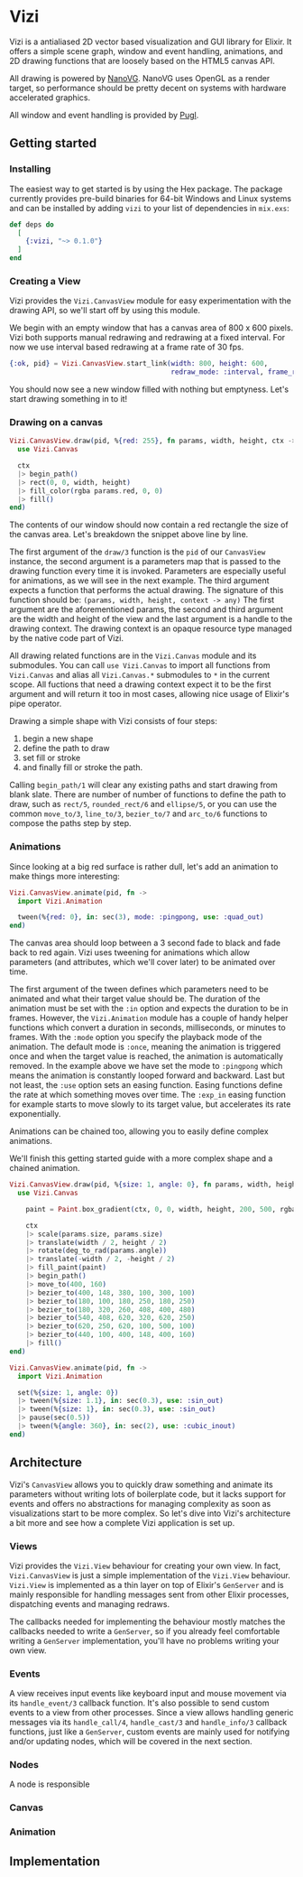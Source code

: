 # Vizi

Vizi is a antialiased 2D vector based visualization and GUI library for Elixir. It offers a simple
scene graph, window and event handling, animations, and 2D drawing functions that are loosely based on the HTML5 canvas
API.

All drawing is powered by [NanoVG](https://github.com/memononen/nanovg). NanoVG uses OpenGL as a render
target, so performance should be pretty decent on systems with hardware accelerated graphics.

All window and event handling is provided by [Pugl](https://github.com/drobilla/pugl).


## Getting started


### Installing

The easiest way to get started is by using the Hex package. The package currently provides pre-build binaries
for 64-bit Windows and Linux systems and can be installed by adding `vizi` to your list of dependencies
in `mix.exs`:

```elixir
def deps do
  [
    {:vizi, "~> 0.1.0"}
  ]
end
```


### Creating a View

Vizi provides the `Vizi.CanvasView` module for easy experimentation with the drawing API, so we'll
start off by using this module.

We begin with an empty window that has a canvas area of 800 x 600 pixels. Vizi both
supports manual redrawing and redrawing at a fixed interval. For now we use interval
based redrawing at a frame rate of 30 fps.
```elixir
{:ok, pid} = Vizi.CanvasView.start_link(width: 800, height: 600,
                                        redraw_mode: :interval, frame_rate: 30)
```

You should now see a new window filled with nothing but emptyness. Let's start drawing something in to it!


### Drawing on a canvas

```elixir
Vizi.CanvasView.draw(pid, %{red: 255}, fn params, width, height, ctx ->
  use Vizi.Canvas

  ctx
  |> begin_path()
  |> rect(0, 0, width, height)
  |> fill_color(rgba params.red, 0, 0)
  |> fill()
end)
```

The contents of our window should now contain a red rectangle the size of the canvas area. Let's breakdown
the snippet above line by line.

The first argument of the `draw/3` function is the `pid` of our `CanvasView` instance, the second
argument is a parameters map that is passed to the drawing function every time it is invoked. Parameters are
especially useful for animations, as we will see in the next example. The third argument expects a function that performs
the actual drawing. The signature of this function should be: `(params, width, height, context -> any)`
The first argument are the aforementioned params, the second and third argument are the width and height of
the view and the last argument is a handle to the drawing context. The drawing context is an opaque
resource type managed by the native code part of Vizi.

All drawing related functions are in the `Vizi.Canvas` module and its submodules. You can call
`use Vizi.Canvas` to import all functions from `Vizi.Canvas` and alias all `Vizi.Canvas.*`
submodules to `*` in the current scope. All fuctions that need a drawing context expect it to be
the first argument and will return it too in most cases, allowing nice usage of Elixir's pipe operator.

Drawing a simple shape with Vizi consists of four steps:

1. begin a new shape
2. define the path to draw
3. set fill or stroke
4. and finally fill or stroke the path.

Calling `begin_path/1` will clear any existing paths and start drawing from blank slate. There are number of number of
functions to define the path to draw, such as `rect/5`, `rounded_rect/6` and `ellipse/5`, or you can use the common
`move_to/3`, `line_to/3`, `bezier_to/7` and `arc_to/6` functions to compose the paths step by step.


### Animations

Since looking at a big red surface is rather dull, let's add an animation to make things more interesting:

```elixir
Vizi.CanvasView.animate(pid, fn ->
  import Vizi.Animation

  tween(%{red: 0}, in: sec(3), mode: :pingpong, use: :quad_out)
end)
```

The canvas area should loop between a 3 second fade to black and fade back to red again.
Vizi uses tweening for animations which allow parameters (and attributes, which we'll cover later) to be
animated over time.

The first argument of the tween defines which parameters need to be animated and what their target value should be.
The duration of the animation must be set with the `:in` option and expects the duration to be in frames. However, the `Vizi.Animation`
module has a couple of handy helper functions which convert a duration in seconds, milliseconds, or minutes to frames. With the `:mode`
option you specify the playback mode of the animation. The default mode is `:once`, meaning the animation is triggered once and when the
target value is reached, the animation is automatically removed. In the example above we have set the mode to `:pingpong` which means
the animation is constantly looped forward and backward. Last but not least, the `:use` option sets an easing function. Easing
functions define the rate at which something moves over time. The `:exp_in` easing function for example starts to move slowly to its target
value, but accelerates its rate exponentially.

Animations can be chained too, allowing you to easily define complex animations.

We'll finish this getting started guide with a more complex shape and a chained animation.

```elixir
Vizi.CanvasView.draw(pid, %{size: 1, angle: 0}, fn params, width, height, ctx ->
  use Vizi.Canvas

    paint = Paint.box_gradient(ctx, 0, 0, width, height, 200, 500, rgba(255, 0, 0), rgba(255, 255, 255))

    ctx
    |> scale(params.size, params.size)
    |> translate(width / 2, height / 2)
    |> rotate(deg_to_rad(params.angle))
    |> translate(-width / 2, -height / 2)
    |> fill_paint(paint)
    |> begin_path()
    |> move_to(400, 160)
    |> bezier_to(400, 148, 380, 100, 300, 100)
    |> bezier_to(180, 100, 180, 250, 180, 250)
    |> bezier_to(180, 320, 260, 408, 400, 480)
    |> bezier_to(540, 408, 620, 320, 620, 250)
    |> bezier_to(620, 250, 620, 100, 500, 100)
    |> bezier_to(440, 100, 400, 148, 400, 160)
    |> fill()
end)

Vizi.CanvasView.animate(pid, fn ->
  import Vizi.Animation

  set(%{size: 1, angle: 0})
  |> tween(%{size: 1.1}, in: sec(0.3), use: :sin_out)
  |> tween(%{size: 1}, in: sec(0.3), use: :sin_out)
  |> pause(sec(0.5))
  |> tween(%{angle: 360}, in: sec(2), use: :cubic_inout)
end)
```


## Architecture

Vizi's `CanvasView` allows you to quickly draw something and animate its parameters without writing lots of boilerplate code, but it
lacks support for events and offers no abstractions for managing complexity as soon as visualizations start to be more complex.
So let's dive into Vizi's architecture a bit more and see how a complete Vizi application is set up.


### Views

Vizi provides the `Vizi.View` behaviour for creating your own view. In fact, `Vizi.CanvasView` is just a simple implementation of
the `Vizi.View` behaviour. `Vizi.View` is implemented as a thin layer on top of Elixir's `GenServer` and is mainly responsible for handling
messages sent from other Elixir processes, dispatching events and managing redraws.

The callbacks needed for implementing the behaviour mostly matches the callbacks needed to write a `GenServer`, so if you already feel
comfortable writing a `GenServer` implementation, you'll have no problems writing your own view.


### Events

A view receives input events like keyboard input and mouse movement via its `handle_event/3` callback function. It's also possible to send
custom events to a view from other processes. Since a view allows handling generic messages via its `handle_call/4`, `handle_cast/3` and
`handle_info/3` callback functions, just like a `GenServer`, custom events are mainly used for notifying and/or updating nodes,
which will be covered in the next section.


### Nodes

A node is responsible 

### Canvas


### Animation


## Implementation


